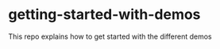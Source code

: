 getting-started-with-demos
==========================

This repo explains how to get started with the different demos
